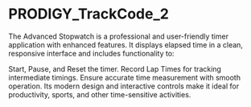 # PRODIGY_TrackCode_2
The Advanced Stopwatch is a professional and user-friendly timer application with enhanced features. It displays elapsed time in a clean, responsive interface and includes functionality to:

Start, Pause, and Reset the timer.
Record Lap Times for tracking intermediate timings.
Ensure accurate time measurement with smooth operation.
Its modern design and interactive controls make it ideal for productivity, sports, and other time-sensitive activities.
